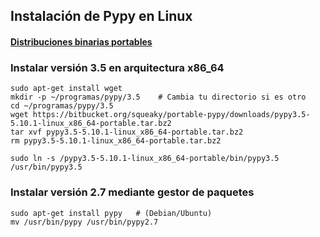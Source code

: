 ## Instalación de Pypy en Linux

#### [Distribuciones binarias portables](https://github.com/squeaky-pl/portable-pypy#portable-pypy-distribution-for-linux)

### Instalar versión 3.5 en arquitectura x86_64
```
sudo apt-get install wget
mkdir -p ~/programas/pypy/3.5    # Cambia tu directorio si es otro
cd ~/programas/pypy/3.5
wget https://bitbucket.org/squeaky/portable-pypy/downloads/pypy3.5-5.10.1-linux_x86_64-portable.tar.bz2
tar xvf pypy3.5-5.10.1-linux_x86_64-portable.tar.bz2
rm pypy3.5-5.10.1-linux_x86_64-portable.tar.bz2

sudo ln -s /pypy3.5-5.10.1-linux_x86_64-portable/bin/pypy3.5 /usr/bin/pypy3.5
```



### Instalar versión 2.7 mediante gestor de paquetes
```
sudo apt-get install pypy   # (Debian/Ubuntu)
mv /usr/bin/pypy /usr/bin/pypy2.7
```

